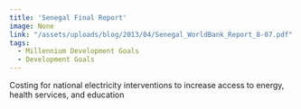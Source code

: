 ```yaml
---
title: 'Senegal Final Report'
image: None
link: "/assets/uploads/blog/2013/04/Senegal_WorldBank_Report_8-07.pdf"
tags:
  - Millennium Development Goals
  - Development Goals
---
```


 <p>Costing for national electricity interventions to increase access to energy, health services, and education</p>
